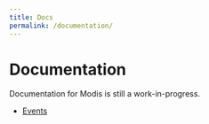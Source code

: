 ```yaml
---
title: Docs
permalink: /documentation/
---
```

# Documentation

Documentation for Modis is still a work-in-progress.

- [Events](./documentation/events.md)
